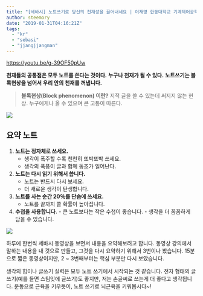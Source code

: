 ```yaml
---
title: "[세바시] 노트쓰기로 당신의 천재성을 끌어내세요 | 이재영 한동대학교 기계제어공학부 포스코 석좌교수 | 세바시 890회"
author: steemory
date: "2019-01-31T04:16:21Z"
tags:
  - "kr"
  - "sebasi"
  - "jjangjjangman"
---
```

https://youtu.be/g-39OF50pUw

**천재들의 공통점은 모두 노트를 쓴다는 것이다.**
**누구나 천재가 될 수 있다.**
**노트쓰기는 블록현상을 넘어서 **우리 안의 천재**를 꺼냅니다.**
> **블록현상(Block phenomenon) 이란?**
> 지적 글을 쓸 수 있는데 써지지 않는 현상. 
> 누구에게나 올 수 있으며 큰 고통이 따른다.

![](https://steemitimages.com/p/2xVmzkbNCvpxFuJEEiPwkVxj4pHgMZAZywFAaoRemXS8uUYNtSrnPZAJJpaPDRQAZBAtYRYDsEoQRBUZFt6b1FBU1CCrVMZSqQk6bFBXrPqKqyJAooVD3RqyyfsMyWoUKrsAXN93vK97WnpdUPCjzDGtprWVYHXzSWtu5ESERrv4yS1tuTqy9fBnYJ47S7XQVQKDeH2w)

## 요약 노트

1. **노트는 정자체로 쓰세요.**
	- 생각이 폭주할 수록 천천히 또박또박 쓰세요.
	- 생각의 폭풍이 글과 함께 동조가 일어난다.
2. **노트는 다시 읽기 위해서 씁니다.**
	- 노트는 반드시 다시 보세요.
	- 더 새로운 생각이 탄생합니다.
3. **노트를 사는 순간 20％를 단숨에 쓰세요.**
	- 노트를 끝까지 쓸 확률이 높아집니다.
4. **수첩을 사용합니다.**
        - 큰 노트보다는 작은 수첩이 좋습니다.
        - 생각을 더 꼼꼼하게 담을 수 있습니다.

![](https://steemitimages.com/p/2xVmzkbNCvpxFuJEEiPwkVxj4pHgMZAZywFAaoRemXS8uUYNtSrnPZAJJpaPDRQAZBAtYRYDsEoQRBUZFt6b1FBU1CCrVMZSqQk6bFBXrPqKqyJAooVD3RqyyfsMyWoUKrsAXN93vK97WnpdUPCjzDGtprWVYHXzSWtu5ESERrv4yS1tuTqy9fBnYJ47S7XQVQKDeH2w)

하루에 한번씩 세바시 동영상을 보면서 내용을 요약해보려고 합니다. 
동영상 강의에서 말하는 내용을 내 것으로 만들고, 그것을 다시 요약하기 위해서 3번이나 봤습니다. 
15분으로 짧은 동영상이지만, 2 ~ 3번째부터는 핵심 부분만 다시 보았습니다.

생각의 힘이나 글쓰기 실력은 모두 노트 쓰기에서 시작되는 것 같습니다.
전자 형태의 글쓰기(예를 들면 스팀잇에 글쓰기)도 좋지만, 저는 손글씨로 쓰는게 더 좋다고 생각됩니다.
운동으로 근육을 키우듯이, 노트 쓰기로 뇌근육을 키워봅시다~!
